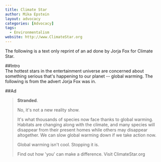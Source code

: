 ```yaml
---
title: Climate Star
author: Mika Epstein
layout: advocacy
categories: [Advocacy]
tags: 
  - Environmentalism
website: http://www.ClimateStar.org
---
```


The following is a text only reprint of an ad done by Jorja Fox for Climate Star.

##Intro  
The hottest stars in the entertainment universe are concerned about something serious that's happening to our planet -- global warming. The following is from the advert Jorja Fox was in.

##Ad

> **Stranded**.
> 
> No, it's not a new reality show.
> 
> It's what thousands of species now face thanks to global warming. Habitats are changing along with the climate, and many species will disappear from their present homes while others may disappear altogether. We can slow global warming down if we take action now.
> 
> Global warming isn't cool. Stopping it is.
> 
> Find out how 'you' can make a difference. Visit ClimateStar.org
